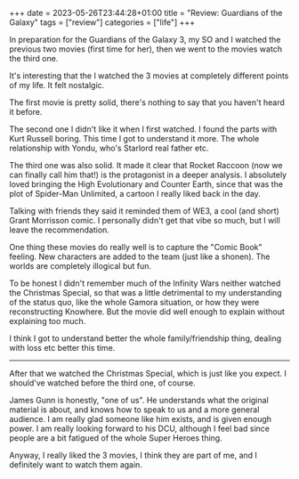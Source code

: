 +++ 
date = 2023-05-26T23:44:28+01:00
title = "Review: Guardians of the Galaxy"
tags = ["review"]
categories = ["life"]
+++

In preparation for the Guardians of the Galaxy 3, my SO and I watched the previous two movies (first time for her), then we went to the movies watch the third one.

It's interesting that the I watched the 3 movies at completely different points of my life. It felt nostalgic.

The first movie is pretty solid, there's nothing to say that you haven't heard it before.

The second one I didn't like it when I first watched. I found the parts with Kurt Russell boring. This time I got to understand it more. The whole relationship with Yondu, who's Starlord real father etc.

The third one was also solid. It made it clear that Rocket Raccoon (now we can finally call him that!) is the protagonist in a deeper analysis. I absolutely loved bringing the High Evolutionary and Counter Earth, since that was the plot of Spider-Man Unlimited, a cartoon I really liked back in the day.

Talking with friends they said it reminded them of WE3, a cool (and short) Grant Morrisson comic. I personally didn't get that vibe so much, but I will leave the recommendation.

One thing these movies do really well is to capture the "Comic Book" feeling. New characters are added to the team (just like a shonen). The worlds are completely illogical but fun.

To be honest I didn't remember much of the Infinity Wars neither watched the Christmas Special, so that was a little detrimental to my understanding of the status quo, like the whole Gamora situation, or how they were reconstructing Knowhere. But the movie did well enough to explain without explaining too much.

I think I got to understand better the whole family/friendship thing, dealing with loss etc better this time.

---

After that we watched the Christmas Special, which is just like you expect. I should've watched before the third one, of course.

James Gunn is honestly, "one of us". He understands what the original material is about, and knows how to speak to us and a more general audience. I am really glad someone like him exists, and is given enough power. I am really looking forward to his DCU, although I feel bad since people are a bit fatigued of the whole Super Heroes thing.

Anyway, I really liked the 3 movies, I think they are part of me, and I definitely want to watch them again.
